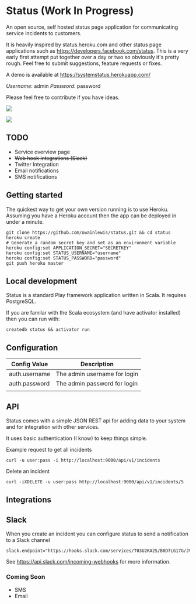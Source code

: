 # Status (Work In Progress)

An open source, self hosted status page application for communicating service incidents to customers.

It is heavily inspired by status.heroku.com and other status page applications such as https://developers.facebook.com/status. This is a very early first attempt put together over a day or two so obviously it's pretty rough. Feel free to submit suggestions, feature requests or fixes.

A demo is available at https://systemstatus.herokuapp.com/

*Username*: admin
*Password*: password

Please feel free to contribute if you have ideas.

![](https://raw.githubusercontent.com/owainlewis/status/master/public/images/previewa.png)

![](https://raw.githubusercontent.com/owainlewis/status/master/public/images/previewb.png)

## TODO

+ Service overview page
+ ~~Web hook integrations (Slack)~~
+ Twitter Integration
+ Email notifications
+ SMS notifications

## Getting started

The quickest way to get your own version running is to use Heroku. Assuming you have a Heroku account then the app can be deployed in under a minute.

```
git clone https://github.com/owainlewis/status.git && cd status
heroku create 
# Generate a random secret key and set as an environment variable
heroku config:set APPLICATION_SECRET="SECRETKEY"
heroku config:set STATUS_USERNAME="username"
heroku config:set STATUS_PASSWORD="password"
git push heroku master
```

## Local development

Status is a standard Play framework application written in Scala. It requires PostgreSQL. 

If you are familar with the Scala ecosystem (and have activator installed) then you can run with:

```
createdb status && activator run 
```

## Configuration

| Config Value  | Description                  |
|---------------|------------------------------|
| auth.username | The admin username for login |
| auth.password | The admin password for login |
|               |                              |

## API

Status comes with a simple JSON REST api for adding data to your system and for integration with other services.

It uses basic authentication (I know) to keep things simple.

Example request to get all incidents

```
curl -u user:pass -i http://localhost:9000/api/v1/incidents
```

Delete an incident

```
curl -iXDELETE -u user:pass http://localhost:9000/api/v1/incidents/5
```

## Integrations

## Slack

When you create an incident you can configure status to send a notification to a Slack channel

```
slack.endpoint="https://hooks.slack.com/services/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"
```

See https://api.slack.com/incoming-webhooks for more information.

### Coming Soon 

+ SMS
+ Email





